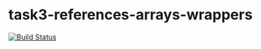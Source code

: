 # task3-references-arrays-wrappers

[![Build Status](https://travis-ci.com/itmo-java-basics-2020/task3-references-arrays-wrappers-N0MeRC1-NhYa.svg?branch=master)](https://travis-ci.com/itmo-java-basics-2020/task3-references-arrays-wrappers-N0MeRC1-NhYa)

